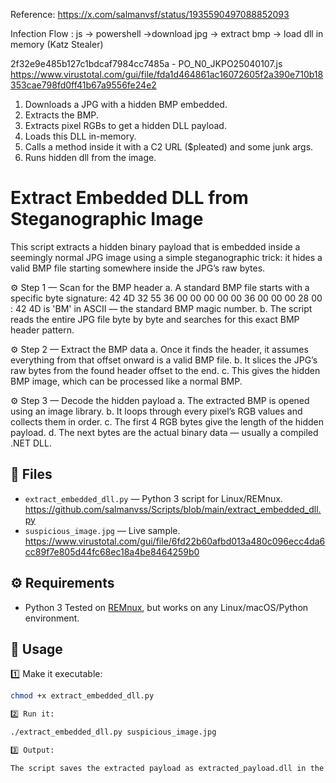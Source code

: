 
Reference:
https://x.com/salmanvsf/status/1935590497088852093

Infection Flow :
js -> powershell ->download jpg -> extract bmp -> load dll in memory (Katz Stealer)

2f32e9e485b127c1bdcaf7984cc7485a - PO_N0_JKPO25040107.js
https://www.virustotal.com/gui/file/fda1d464861ac16072605f2a390e710b18353cae798fd0ff41b67a9556fe24e2

1. Downloads a JPG with a hidden BMP embedded.
2. Extracts the BMP.
3. Extracts pixel RGBs to get a hidden DLL payload.
4. Loads this DLL in-memory.
5. Calls a method inside it with a C2 URL ($pleated) and some junk args.
6. Runs hidden dll from the image.

# Extract Embedded DLL from Steganographic Image

This script extracts a hidden binary payload that is embedded inside a seemingly normal JPG image using a simple steganographic trick: it hides a valid BMP file starting somewhere inside the JPG’s raw bytes.

⚙️ Step 1 — Scan for the BMP header
a. A standard BMP file starts with a specific byte signature:
42 4D 32 55 36 00 00 00 00 00 36 00 00 00 28 00
: 42 4D is 'BM' in ASCII — the standard BMP magic number.
b. The script reads the entire JPG file byte by byte and searches for this exact BMP header pattern.

⚙️ Step 2 — Extract the BMP data
a. Once it finds the header, it assumes everything from that offset onward is a valid BMP file.
b. It slices the JPG’s raw bytes from the found header offset to the end.
c. This gives the hidden BMP image, which can be processed like a normal BMP.

⚙️ Step 3 — Decode the hidden payload
a. The extracted BMP is opened using an image library.
b. It loops through every pixel’s RGB values and collects them in order.
c. The first 4 RGB bytes give the length of the hidden payload.
d. The next bytes are the actual binary data — usually a compiled .NET DLL.




## 📂 Files

- `extract_embedded_dll.py` — Python 3 script for Linux/REMnux. https://github.com/salmanvss/Scripts/blob/main/extract_embedded_dll.py
- `suspicious_image.jpg` — Live sample. https://www.virustotal.com/gui/file/6fd22b60afbd013a480c096ecc4da6cc89f7e805d44fc68ec18a4be8464259b0

## ⚙️ Requirements

- Python 3
Tested on [REMnux](https://remnux.org/), but works on any Linux/macOS/Python environment.

## 🚀 Usage

1️⃣ Make it executable:

```bash
chmod +x extract_embedded_dll.py

2️⃣ Run it:

./extract_embedded_dll.py suspicious_image.jpg

3️⃣ Output:

The script saves the extracted payload as extracted_payload.dll in the same folder.

